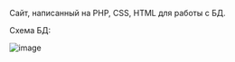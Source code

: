 Сайт, написанный на PHP, CSS, HTML для работы с БД. 

Схема БД:

![image](https://github.com/Sasha300578/php_css_html/assets/113348429/3fdb8837-6698-4413-b3fb-459b58a93869)


